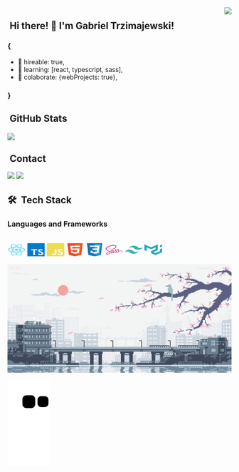 <img align="right" height="520em" src="https://user-images.githubusercontent.com/95551770/168335458-1aa98621-3534-4495-9916-77a7bc767a59.png" />

## &nbsp;Hi there! 👋 I'm Gabriel Trzimajewski!

### {
- 🔭 hireable: true,
- 🌱 learning: [react, typescript, sass],
- 👯 colaborate: {webProjects: true},
### }

## &nbsp;GitHub Stats
<img align="center" height="180em" src="https://github-readme-stats.vercel.app/api/top-langs/?username=Sn0wye&layout=compact&langs_count=7&theme=midnight-purple"/>

## &nbsp;Contact 
<div>
  <a href="https://www.linkedin.com/in/gabriel-trzimajewski" target="_blank"><img src="https://img.shields.io/badge/-LinkedIn-%230077B5?style=for-the-badge&logo=linkedin&logoColor=white" target="_blank"></a> 
  <a href = "mailto:gabrieltrz2005@gmail.com"><img src="https://img.shields.io/badge/-Gmail-%23333?style=for-the-badge&logo=gmail&logoColor=white" target="_blank"></a>
</div>

## 🛠 &nbsp;Tech Stack

### Languages and Frameworks
  <div style="display: inline_block"><br>
    <img align="center" alt="Sn0wye-React" height="30" width="40" src="https://github.com/devicons/devicon/blob/master/icons/react/react-original.svg">
    <img align="center" alt="Sn0wye-Ts" height="30" width="40" src="https://raw.githubusercontent.com/devicons/devicon/master/icons/typescript/typescript-plain.svg">
   <img align="center" alt="Sn0wye-Js" height="30" width="40" src="https://raw.githubusercontent.com/devicons/devicon/master/icons/javascript/javascript-plain.svg">
   <img align="center" alt="Sn0wye-HTML" height="30" width="40" src="https://raw.githubusercontent.com/devicons/devicon/master/icons/html5/html5-original.svg">
   <img align="center" alt="Sn0wye-CSS" height="30" width="40" src="https://raw.githubusercontent.com/devicons/devicon/master/icons/css3/css3-original.svg">
   <img align="center" alt="Sn0wye-Sass" height="30" width="40" src="https://github.com/devicons/devicon/blob/master/icons/sass/sass-original.svg">
   <img align="center" alt="Sn0wye-Tailwind" height="30" width="40" src="https://raw.githubusercontent.com/devicons/devicon/1119b9f84c0290e0f0b38982099a2bd027a48bf1/icons/tailwindcss/tailwindcss-plain.svg">
    <img align="center" alt="Sn0wye-MaterialUI" height="30" width="40" src="https://raw.githubusercontent.com/devicons/devicon/1119b9f84c0290e0f0b38982099a2bd027a48bf1/icons/materialui/materialui-plain.svg">
</div> 
  
<br/>
  
<div> 

  <img src="https://github.com/Sn0wye/Sn0wye/blob/main/img/Japan.gif">
  
  ![Snake animation](https://github.com/Sn0wye/Sn0wye/blob/output/github-contribution-grid-snake.svg)
  
</div>
